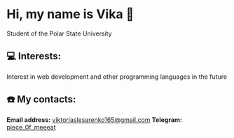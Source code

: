 # Hi, my name is Vika 👋
Student of the Polar State University
## :computer: Interests:
Interest in web development and other programming languages in the future
## :telephone: My contacts:
**Email address:** [viktoriaslesarenko165@gmail.com](mailto:viktoriaslesarenko165@gmail.com)
**Telegram:** [piece_0f_meeeat](https://t.me/piece_0f_meeeat)
<!--
**0Viktoria0/0Viktoria0** is a ✨ _special_ ✨ repository because its `README.md` (this file) appears on your GitHub profile.

Here are some ideas to get you started:

- 🔭 I’m currently working on ...
- 🌱 I’m currently learning ...
- 👯 I’m looking to collaborate on ...
- 🤔 I’m looking for help with ...
- 💬 Ask me about ...
- 📫 How to reach me: ...
- 😄 Pronouns: ...
- ⚡ Fun fact: ...
-->
